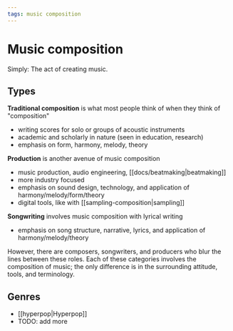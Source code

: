 ```yaml
---
tags: music composition
---
```


# Music composition

Simply: The act of creating music.

## Types

**Traditional composition** is what most people think of when they think of "composition"

- writing scores for solo or groups of acoustic instruments
- academic and scholarly in nature (seen in education, research)
- emphasis on form, harmony, melody, theory

**Production** is another avenue of music composition

- music production, audio engineering, [[docs/beatmaking|beatmaking]]
- more industry focused
- emphasis on sound design, technology, and application of harmony/melody/form/theory
- digital tools, like with [[sampling-composition|sampling]]

**Songwriting** involves music composition with lyrical writing

- emphasis on song structure, narrative, lyrics, and application of harmony/melody/theory

However, there are composers, songwriters, and producers who blur the lines between these roles. Each of these categories involves the composition of music; the only difference is in the surrounding attitude, tools, and terminology.

## Genres

- [[hyperpop|Hyperpop]]
- TODO: add more
